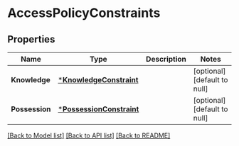 # AccessPolicyConstraints

## Properties
Name | Type | Description | Notes
------------ | ------------- | ------------- | -------------
**Knowledge** | [***KnowledgeConstraint**](KnowledgeConstraint.md) |  | [optional] [default to null]
**Possession** | [***PossessionConstraint**](PossessionConstraint.md) |  | [optional] [default to null]

[[Back to Model list]](../README.md#documentation-for-models) [[Back to API list]](../README.md#documentation-for-api-endpoints) [[Back to README]](../README.md)

